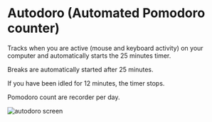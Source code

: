 # Autodoro (Automated Pomodoro counter)

Tracks when you are active (mouse and keyboard activity) on your computer and automatically starts the 25 minutes timer.

Breaks are automatically started after 25 minutes.

If you have been idled for 12 minutes, the timer stops.

Pomodoro count are recorder per day.

![autodoro screen](docs/autodoro.png)
